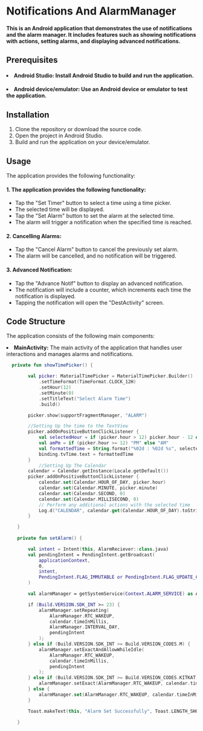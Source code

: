 # Notifications And AlarmManager

#### This is an Android application that demonstrates the use of notifications and the alarm manager. It includes features such as showing notifications with actions, setting alarms, and displaying advanced notifications.

## Prerequisites
#### <li>Android Studio: Install Android Studio to build and run the application.</li>
#### <li>Android device/emulator: Use an Android device or emulator to test the application.</li>

## Installation
1. Clone the repository or download the source code.
2. Open the project in Android Studio.
3. Build and run the application on your device/emulator.

## Usage 
The application provides the following functionality:

#### 1. The application provides the following functionality:
<ul>
<li>   Tap the "Set Timer" button to select a time using a time picker. 
<li>  The selected time will be displayed.
<li>    Tap the "Set Alarm" button to set the alarm at the selected time.
<li> The alarm will trigger a notification when the specified time is reached.</li></ul>
  
#### 2. Cancelling Alarms:
<ul>
<li> Tap the "Cancel Alarm" button to cancel the previously set alarm.
<li> The alarm will be cancelled, and no notification will be triggered.</li></ul>

#### 3. Advanced Notification:
<ul>
<li> Tap the "Advance Notif" button to display an advanced notification.
<li> The notification will include a counter, which increments each time the notification is displayed.
<li> Tapping the notification will open the "DestActivity" screen.</li></ul>

## Code Structure
The application consists of the following main components:
<li><b>MainActivity:</b> The main activity of the application that handles user interactions and manages alarms and notifications.</li>

``` kotlin
  private fun showTimePicker() {

        val picker: MaterialTimePicker = MaterialTimePicker.Builder()
            .setTimeFormat(TimeFormat.CLOCK_12H)
            .setHour(12)
            .setMinute(0)
            .setTitleText("Select Alarm Time")
            .build()

        picker.show(supportFragmentManager, "ALARM")

        //Setting Up the time to the TextView
        picker.addOnPositiveButtonClickListener {
            val selectedHour = if (picker.hour > 12) picker.hour - 12 else picker.hour
            val amPm = if (picker.hour >= 12) "PM" else "AM"
            val formattedTime = String.format("%02d : %02d %s", selectedHour, picker.minute, amPm)
            binding.tvTime.text = formattedTime
        }
            //Setting Up The Calendar
        calendar = Calendar.getInstance(Locale.getDefault())
        picker.addOnPositiveButtonClickListener {
            calendar.set(Calendar.HOUR_OF_DAY, picker.hour)
            calendar.set(Calendar.MINUTE, picker.minute)
            calendar.set(Calendar.SECOND, 0)
            calendar.set(Calendar.MILLISECOND, 0)
            // Perform any additional actions with the selected time
            Log.d("CALENDAR", calendar.get(Calendar.HOUR_OF_DAY).toString())
        }

    }
    
    private fun setAlarm() {

        val intent = Intent(this, AlarmReciever::class.java)
        val pendingIntent = PendingIntent.getBroadcast(
            applicationContext,
            0,
            intent,
            PendingIntent.FLAG_IMMUTABLE or PendingIntent.FLAG_UPDATE_CURRENT
        )

        val alarmManager = getSystemService(Context.ALARM_SERVICE) as AlarmManager

        if (Build.VERSION.SDK_INT >= 23) {
            alarmManager.setRepeating(
                AlarmManager.RTC_WAKEUP,
                calendar.timeInMillis,
                AlarmManager.INTERVAL_DAY,
                pendingIntent
            );
        } else if (Build.VERSION.SDK_INT >= Build.VERSION_CODES.M) {
            alarmManager.setExactAndAllowWhileIdle(
                AlarmManager.RTC_WAKEUP,
                calendar.timeInMillis,
                pendingIntent
            );
        } else if (Build.VERSION.SDK_INT >= Build.VERSION_CODES.KITKAT) {
            alarmManager.setExact(AlarmManager.RTC_WAKEUP, calendar.timeInMillis, pendingIntent);
        } else {
            alarmManager.set(AlarmManager.RTC_WAKEUP, calendar.timeInMillis, pendingIntent);
        }

        Toast.makeText(this, "Alarm Set Successfully", Toast.LENGTH_SHORT).show()

    }


```


